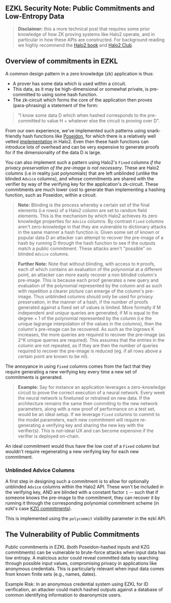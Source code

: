 ## EZKL Security Note: Public Commitments and Low-Entropy Data

> **Disclaimer:** this a more technical post that requires some prior knowledge of how ZK proving systems like Halo2 operate, and in particular in how these APIs are constructed. For background reading we highly recommend the [Halo2 book](https://zcash.github.io/halo2/) and [Halo2 Club](https://halo2.club/).

## Overview of commitments in EZKL

A common design pattern in a zero knowledge (zk) application is thus:
- A prover has some data which is used within a circuit.
- This data, as it may be high-dimensional or somewhat private, is pre-committed to using some hash function.
- The zk-circuit which forms the core of the application then proves (para-phrasing) a statement of the form:
>"I know some data D which when hashed corresponds to the pre-committed to value H + whatever else the circuit is proving over D". 

From our own experience, we've implemented such patterns using snark-friendly hash functions like [Poseidon](https://www.poseidon-hash.info/), for which there is a relatively well vetted [implementation](https://docs.rs/halo2_gadgets/latest/halo2_gadgets/poseidon/index.html) in Halo2. Even then these hash functions can introduce lots of overhead and can be very expensive to generate proofs for if the dimensionality of the data D is large. 

You can also implement such a pattern using Halo2's `Fixed` columns _if the privacy preservation of the pre-image is not necessary_. These are Halo2 columns (i.e in reality just polynomials) that are left unblinded (unlike the blinded `Advice` columns), and whose commitments are shared with the verifier by way of the verifying key for the application's zk-circuit. These commitments are much lower cost to generate than implementing a hashing function, such as Poseidon, within a circuit.

> **Note:** Blinding is the process whereby a certain set of the final elements (i.e rows) of a Halo2 column are set to random field elements. This is the mechanism by which Halo2 achieves its zero knowledge properties for `Advice` columns. By contrast `Fixed` columns aren't zero-knowledge in that they are vulnerable to dictionary attacks in the same manner a hash function is. Given some set of known or popular data D an attacker can attempt to recover the pre-image of a hash by running D through the hash function to see if the outputs match a public commitment. These attacks aren't "possible" on blinded `Advice` columns.

> **Further Note:** Note that without blinding, with access to `M` proofs, each of which contains an evaluation of the polynomial at a different point, an attacker can more easily recover a non blinded column's pre-image. This is because each proof generates a new query and evaluation of the polynomial represented by the column and as such with repetition a clearer picture can emerge of the column's pre-image. Thus unblinded columns should only be used for privacy preservation, in the manner of a hash, if the number of proofs generated against a fixed set of values is limited. More formally if M independent and _unique_ queries are generated; if M is equal to the degree + 1 of the polynomial represented by the column (i.e the unique lagrange interpolation of the values in the columns), then the column's pre-image can be recovered. As such as the logrows K increases, the more queries are required to recover the pre-image (as 2^K unique queries are required). This assumes that the entries in the column are not repeated, as if they are then the number of queries required to recover the pre-image is reduced (eg. if all rows above a certain point are known to be nil).

The annoyance in using `Fixed` columns comes from the fact that they require generating a new verifying key every time a new set of commitments is generated.

> **Example:** Say for instance an application leverages a zero-knowledge circuit to prove the correct execution of a neural network. Every week the neural network is finetuned or retrained on new data. If the architecture remains the same then commiting to the new network parameters, along with a new proof of performance on a test set, would be an ideal setup. If we leverage `Fixed` columns to commit to the model parameters, each new commitment will require re-generating a  verifying key and sharing the new key with the verifier(s). This is not-ideal UX and can become expensive if the verifier is deployed on-chain. 

An ideal commitment would thus have the low cost of a `Fixed`  column but wouldn't require regenerating a new verifying key for each new commitment.

### Unblinded Advice Columns

A first step in designing such a commitment is to allow for optionally unblinded `Advice` columns within the Halo2 API. These won't be included in the verifying key, AND are blinded with a constant factor `1` -- such that if someone knows the pre-image to the commitment, they can recover it by running it through the corresponding polynomial commitment scheme (in ezkl's case [KZG commitments](https://dankradfeist.de/ethereum/2020/06/16/kate-polynomial-commitments.html)). 

This is implemented using the `polycommit` visibility parameter in the ezkl API.

## The Vulnerability of Public Commitments


Public commitments in EZKL (both Poseidon-hashed inputs and KZG commitments) can be vulnerable to brute-force attacks when input data has low entropy. A malicious actor could reveal committed data by searching through possible input values, compromising privacy in applications like anonymous credentials. This is particularly relevant when input data comes from known finite sets (e.g., names, dates).

Example Risk: In an anonymous credential system using EZKL for ID verification, an attacker could match hashed outputs against a database of common identifying information to deanonymize users.



